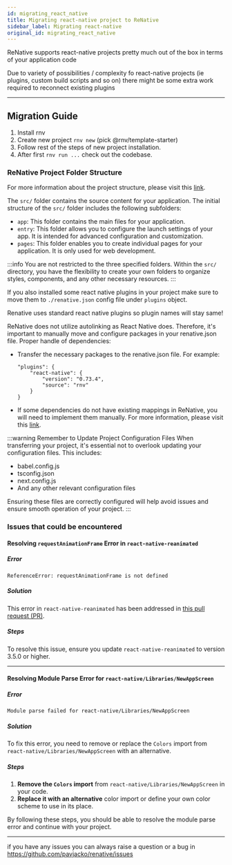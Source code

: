 ```yaml
---
id: migrating_react_native
title: Migrating react-native project to ReNative
sidebar_label: Migrating react-native
original_id: migrating_react_native
---
```


ReNative supports react-native projects pretty much out of the box in terms of your application code

Due to variety of possibilities / complexity fo react-native projects (ie plugins, custom build scripts and so on) there might be some extra work required to reconnect existing plugins

---

## Migration Guide

1. Install rnv
2. Create new project `rnv new` (pick @rnv/template-starter)
3. Follow rest of the steps of new project installation.
4. After first `rnv run ...` check out the codebase.

### ReNative Project Folder Structure
For more information about the project structure, please visit this <a href="/docs/overview/architecture#build-process">link</a>.

The `src/` folder contains the source content for your application. The initial structure of the `src/` folder includes the following subfolders:

-   `app`: This folder contains the main files for your application.
-   `entry`: This folder allows you to configure the launch settings of your app. It is intended for advanced configuration and customization.
-   `pages`: This folder enables you to create individual pages for your application. It is only used for web development.

:::info
You are not restricted to the three specified folders. Within the `src/` directory, you have the flexibility to create your own folders to organize styles, components, and any other necessary resources.
:::

If you also installed some react native plugins in your project make sure to move them to `./renative.json` config file under `plugins` object. 

Renative uses standard react native plugins so plugin names will stay same!

ReNative does not utilize autolinking as React Native does. 
Therefore, it's important to manually move and configure packages in your renative.json file. 
Proper handle of dependencies:

- Transfer the necessary packages to the renative.json file.
    For example:
    ```
    "plugins": {
        "react-native": {
            "version": "0.73.4",
            "source": "rnv"
        }
    }
    ```
- If some dependencies do not have existing mappings in ReNative, you will need to implement them manually. For more information, please visit this  <a href="/docs/concepts/plugins#custom-plugin-support">link</a>.

:::warning Remember to Update Project Configuration Files
When transferring your project, it's essential not to overlook updating your configuration files. This includes:
- babel.config.js
- tsconfig.json
- next.config.js
- And any other relevant configuration files

Ensuring these files are correctly configured will help avoid issues and ensure smooth operation of your project.
:::

### Issues that could be encountered

#### Resolving `requestAnimationFrame` Error in `react-native-reanimated`
##### Error
```
ReferenceError: requestAnimationFrame is not defined
```
##### Solution
This error in `react-native-reanimated` has been addressed in [this pull request (PR)](https://github.com/software-mansion/react-native-reanimated/pull/4665).
##### Steps
To resolve this issue, ensure you update `react-native-reanimated` to version 3.5.0 or higher.

---
#### Resolving Module Parse Error for `react-native/Libraries/NewAppScreen`

##### Error
```
Module parse failed for react-native/Libraries/NewAppScreen
```

##### Solution
To fix this error, you need to remove or replace the `Colors` import from `react-native/Libraries/NewAppScreen` with an alternative.

##### Steps
1. **Remove the `Colors` import** from `react-native/Libraries/NewAppScreen` in your code.
2. **Replace it with an alternative** color import or define your own color scheme to use in its place.

By following these steps, you should be able to resolve the module parse error and continue with your project.

---




if you have any issues you can always raise a question or a bug in https://github.com/pavjacko/renative/issues
